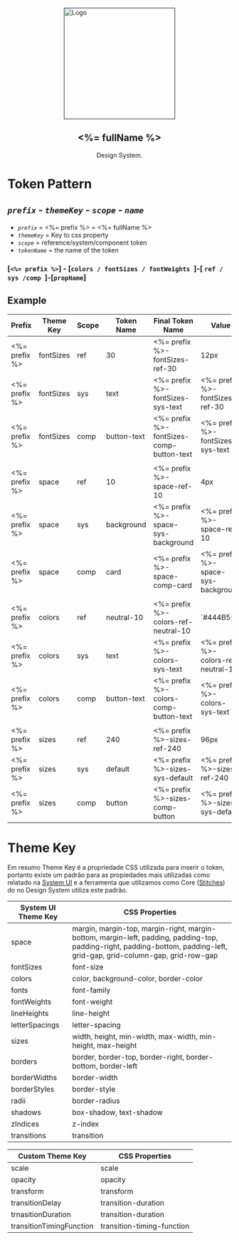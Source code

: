 <br />
<div style="display: flex; flex-direction:column; align-items:center;">
  <a href="">
    <img src="" alt="Logo" width="250" >
  </a>
  <h2><%= fullName %></h2>
   <span>Design System.</span>
</div>

# Token Pattern

## _`prefix` **-** `themeKey` **-** `scope` **-** `name`_

- _`prefix`_ = <%= prefix %> = <%= fullName %>
- _`themeKey`_ = Key to css property
- _`scope`_ = reference/system/component token
- _`tokenName`_ = the name of the token

### [`<%= prefix %>`] - [`colors / fontSizes / fontWeights `]-[ `ref / sys /comp `]-[`propName`]

## Example

<table>
<thead>
  <th>Prefix</th>
  <th>Theme Key</th>
  <th>Scope</th>
  <th>Token Name</th>
  <th>Final Token Name</th>
  <th>Value</th>
</thead>
<tbody>
  <tr>
    <td><%= prefix %></td>
    <td>fontSizes</td>
    <td>ref</td>
    <td>30</td>
    <td><%= prefix %>-fontSizes-ref-30</td>
    <td>12px</td>
  </tr>
  <tr>
    <td><%= prefix %></td>
    <td>fontSizes</td>
    <td>sys</td>
    <td>text</td>
    <td><%= prefix %>-fontSizes-sys-text</td>
    <td><%= prefix %>-fontSizes-ref-30</td>
  </tr>
  <tr>
    <td><%= prefix %></td>
    <td>fontSizes</td>
    <td>comp</td>
    <td>button-text</td>
    <td><%= prefix %>-fontSizes-comp-button-text</td>
    <td><%= prefix %>-fontSizes-sys-text</td>
  </tr>
   <tr>
    <td></td>
    <td></td>
    <td></td>
    <td></td>
    <td></td>
    <td></td>
  </tr>
  <tr>
    <td><%= prefix %></td>
    <td>space</td>
    <td>ref</td>
    <td>10</td>
    <td><%= prefix %>-space-ref-10</td>
    <td>4px</td>
  </tr>
   <tr>
    <td><%= prefix %></td>
    <td>space</td>
    <td>sys</td>
    <td>background</td>
    <td><%= prefix %>-space-sys-background</td>
    <td><%= prefix %>-space-ref-10</td>
  </tr>
   <tr>
    <td><%= prefix %></td>
    <td>space</td>
    <td>comp</td>
    <td>card</td>
    <td><%= prefix %>-space-comp-card</td>
    <td><%= prefix %>-space-sys-background</td>
  </tr>
   <tr>
    <td></td>
    <td></td>
    <td></td>
    <td></td>
    <td></td>
    <td></td>
  </tr>
  <tr>
    <td><%= prefix %></td>
    <td>colors</td>
    <td>ref</td>
    <td>neutral-10</td>
    <td><%= prefix %>-colors-ref-neutral-10</td>
    <td>`#444B55`</td>
  </tr>
   <tr>
    <td><%= prefix %></td>
    <td>colors</td>
    <td>sys</td>
    <td>text</td>
    <td><%= prefix %>-colors-sys-text</td>
    <td><%= prefix %>-colors-ref-neutral-10</td>
  </tr>
   <tr>
    <td><%= prefix %></td>
    <td>colors</td>
    <td>comp</td>
    <td>button-text</td>
    <td><%= prefix %>-colors-comp-button-text</td>
    <td><%= prefix %>-colors-sys-text</td>
  </tr>
   <tr>
    <td></td>
    <td></td>
    <td></td>
    <td></td>
    <td></td>
    <td></td>
  </tr>
  <tr>
    <td><%= prefix %></td>
    <td>sizes</td>
    <td>ref</td>
    <td>240</td>
    <td><%= prefix %>-sizes-ref-240</td>
    <td>96px</td>
  </tr>
  <tr>
    <td><%= prefix %></td>
    <td>sizes</td>
    <td>sys</td>
    <td>default</td>
    <td><%= prefix %>-sizes-sys-default</td>
    <td><%= prefix %>-sizes-ref-240</td>
  </tr>
  <tr>
    <td><%= prefix %></td>
    <td>sizes</td>
    <td>comp</td>
    <td>button</td>
    <td><%= prefix %>-sizes-comp-button</td>
    <td><%= prefix %>-sizes-sys-default</td>
  </tr>
</tbody>
</table>

# Theme Key

Em resumo Theme Key é a propriedade CSS utilizada para inserir o token, portanto existe um padrão para as propiedades mais utilizadas como relatado na [System UI](https://system-ui.com/theme/) e a ferramenta que utilizamos como Core ([Stitches](https://stitches.dev/docs/tokens#property-mapping)) do no Design System utiliza este padrão.

<table>
<thead>
  <th>System UI Theme Key</th>
  <th>CSS Properties</th>
</thead>
<tbody>
  <tr>
    <td>space</td>
    <td>margin, margin-top, margin-right, margin-bottom, margin-left, padding, padding-top, padding-right, padding-bottom, padding-left, grid-gap, grid-column-gap, grid-row-gap</td>
  </tr>
  <tr>
    <td>fontSizes</td>
    <td>font-size</td>
  </tr>
  <tr>
    <td>colors</td>
    <td>color, background-color, border-color</td>
  </tr>
  <tr>
    <td>fonts</td>
    <td>font-family</td>
  </tr>
  <tr>
    <td>fontWeights</td>
    <td>font-weight</td>
  </tr>
  <tr>
    <td>lineHeights</td>
    <td>line-height</td>
  </tr>
  <tr>
    <td>letterSpacings</td>
    <td>letter-spacing</td>
  </tr>
  <tr>
    <td>sizes</td>
    <td>width, height, min-width, max-width, min-height, max-height</td>
  </tr>
  <tr>
    <td>borders</td>
    <td>border, border-top, border-right, border-bottom, border-left</td>
  </tr>
  <tr>
    <td>borderWidths</td>
    <td>border-width</td>
  </tr>
  <tr>
    <td>borderStyles</td>
    <td>border-style</td>
  </tr>
  <tr>
    <td>radii</td>
    <td>border-radius</td>
  </tr>
  <tr>
    <td>shadows</td>
    <td>box-shadow, text-shadow</td>
  </tr>
  <tr>
    <td>zIndices</td>
    <td>z-index</td>
  </tr>
  <tr>
    <td>transitions</td>
    <td>transition</td>
  </tr>

</tbody>
</table>

<table>
<thead>
  <th>Custom Theme Key</th>
  <th>CSS Properties</th>
</thead>
<tbody>
  <tr>
    <td>scale</td>
    <td>scale</td>
  </tr>
  <tr>
    <td>opacity</td>
    <td>opacity</td>
  </tr>
  <tr>
    <td>transform</td>
    <td>transform</td>
  </tr>
  <tr>
    <td>transitionDelay</td>
    <td>transition-duration</td>
  </tr>
  <tr>
    <td>trnasitionDuration</td>
    <td>transition-duration</td>
  </tr>
  <tr>
    <td>transitionTimingFunction</td>
    <td>transition-timing-function</td>
  </tr>
</tbody>
</table>
